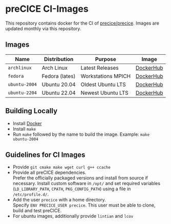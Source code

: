 # preCICE CI-Images

This repository contains docker for the CI of [precice/precice](https://github.com/precice/precice).
Images are updated monthly via this repository.


## Images

Name | Distribution | Purpose | Image
--- | --- | --- | ---
`archlinux`   | Arch Linux    | Latest Releases   | [DockerHub](https://hub.docker.com/r/precice/ci-archlinux)
`fedora`      | Fedora (lates)| Workstations MPICH| [DockerHub](https://hub.docker.com/r/precice/ci-fedora)
`ubuntu-2004` | Ubuntu 20.04  | Oldest Ubuntu LTS | [DockerHub](https://hub.docker.com/r/precice/ci-ubuntu-2004)
`ubuntu-2204` | Ubuntu 22.04  | Newest Ubuntu LTS | [DockerHub](https://hub.docker.com/r/precice/ci-ubuntu-2204)

## Building Locally

* Install [Docker](https://www.docker.com/get-started)
* Install `make`
* Run `make` followed by the name to build the image. Example: `make ubuntu-2004`

## Guidelines for CI Images

* Provide `git cmake make wget curl g++ ccache`
* Provide all preCICE dependencies.  
  Prefer the officially packaged versions and install from source if necessary.
  Install custom software in `/opt/` and set required variables (`LD_LIBRARY_PATH`, `CPATH`, `PKG_CONFIG_PATH`) using a file in `/etc/profile.d/`.
* Add the user `precice` with a home directory.  
  Specify `ENV PRECICE_USER precice`.
  This user must be able to clone, build and test preCICE.
* For ubuntu images, additionally provide `lintian` and `lcov`
